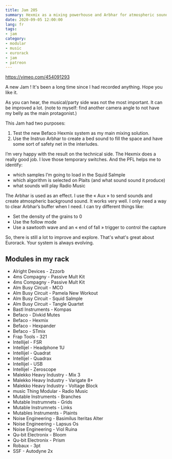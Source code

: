 ```yaml
---
title: Jam 205
summary: Hexmix as a mixing powerhouse and Arbhar for atmospheric sounds
date: 2020-09-05 12:00:00
lang: fr
tags:
- jam
category:
- modular
- music
- eurorack
- jam
- patreon
---
```


https://vimeo.com/454091293

A new Jam ! It's been a long time since I had recorded anything. Hope you like it.

As you can hear, the musical/party side was not the most important. It can be improved a lot. (note to myself: find another camera angle to not have my belly as the main protagonist.)

This Jam had two purposes:

1. Test the new Befaco Hexmix system as my main mixing solution.
2. Use the Instruo Arbhar to create a bed sound to fill the space and have some sort of safety net in the interludes.

I’m very happy with the result on the technical side.  The Hexmix does a really good job. I love those temporary switches. And the PFL helps me to identify:

- which samples I’m going to load in the Squid Salmple
- which algorithm is selected on Plaits (and what sound sound it produce)
- what sounds will play Radio Music

The Arbhar is used as an effect. I use the « Aux » to send sounds and create atmospheric background sound. It works very well. I only need a way to clear Arbhar’s buffer when I need. I can try different things like:

- Set the density of the grains to 0
- Use the follow mode
- Use a sawtooth wave and an « end of fall » trigger to control the capture

So, there is still a lot to improve and explore. That's what's great about Eurorack. Your system is always evolving.

## Modules in my rack

- Alright Devices - Zzzorb
- 4ms Compagny - Passive Mult Kit
- 4ms Compagny - Passive Mult Kit
- Alm Busy Circuit - MCO
- Alm Busy Circuit - Pamela New Workout
- Alm Busy Circuit - Squid Salmple
- Alm Busy Circuit - Tangle Quartet
- Bastl Instruments - Kompas
- Befaco - Divkid Mutes
- Befaco - Hexmix
- Befaco - Hexpander
- Befaco - STmix
- Frap Tools - 321
- Intellijel - FSR
- Intellijel - Headphone 1U
- Intellijel - Quadrat
- Intellijel - Quadrax
- Intellijel - USB
- Intellijel - Zeroscope
- Malekko Heavy Industry - Mix 3
- Malekko Heavy Industry - Varigate 8+
- Malekko Heavy Industry - Voltage Block
- music Thing Modular - Radio Music
- Mutable Instruments - Branches
- Mutable Instrumnets - Grids
- Mutable Instrumnets - Links
- Mutables Instruments - Plaints
- Noise Engineering - Basimilus Iteritas Alter
- Noise Engineering - Lapsus Os
- Noise Engineering - Viol Ruina
- Qu-bit Electronix - Bloom
- Qu-bit Electronix - Prism
- Robaux - 3pt
- SSF - Autodyne 2x



